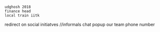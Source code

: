 	udghosh 2018
	finance head
	local train iitk
redirect on social initiatves
//informals
chat popup
our team phone number